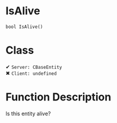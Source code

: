 # IsAlive
```
bool IsAlive()
```
# Class
✔ `Server: CBaseEntity`  
✖ `Client: undefined`  

# Function Description
Is this entity alive?

